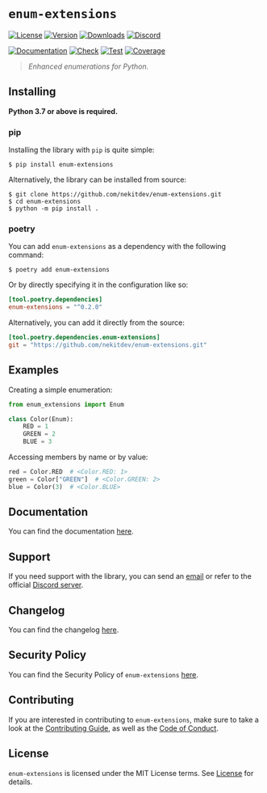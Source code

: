 # `enum-extensions`

[![License][License Badge]][License]
[![Version][Version Badge]][Package]
[![Downloads][Downloads Badge]][Package]
[![Discord][Discord Badge]][Discord]

[![Documentation][Documentation Badge]][Documentation]
[![Check][Check Badge]][Actions]
[![Test][Test Badge]][Actions]
[![Coverage][Coverage Badge]][Coverage]

> *Enhanced enumerations for Python.*

## Installing

**Python 3.7 or above is required.**

### pip

Installing the library with `pip` is quite simple:

```console
$ pip install enum-extensions
```

Alternatively, the library can be installed from source:

```console
$ git clone https://github.com/nekitdev/enum-extensions.git
$ cd enum-extensions
$ python -m pip install .
```

### poetry

You can add `enum-extensions` as a dependency with the following command:

```console
$ poetry add enum-extensions
```

Or by directly specifying it in the configuration like so:

```toml
[tool.poetry.dependencies]
enum-extensions = "^0.2.0"
```

Alternatively, you can add it directly from the source:

```toml
[tool.poetry.dependencies.enum-extensions]
git = "https://github.com/nekitdev/enum-extensions.git"
```

## Examples

Creating a simple enumeration:

```python
from enum_extensions import Enum

class Color(Enum):
    RED = 1
    GREEN = 2
    BLUE = 3
```

Accessing members by name or by value:

```python
red = Color.RED  # <Color.RED: 1>
green = Color["GREEN"]  # <Color.GREEN: 2>
blue = Color(3)  # <Color.BLUE>
```

## Documentation

You can find the documentation [here][Documentation].

## Support

If you need support with the library, you can send an [email][Email]
or refer to the official [Discord server][Discord].

## Changelog

You can find the changelog [here][Changelog].

## Security Policy

You can find the Security Policy of `enum-extensions` [here][Security].

## Contributing

If you are interested in contributing to `enum-extensions`, make sure to take a look at the
[Contributing Guide][Contributing Guide], as well as the [Code of Conduct][Code of Conduct].

## License

`enum-extensions` is licensed under the MIT License terms. See [License][License] for details.

[Email]: mailto:support@nekit.dev

[Discord]: https://nekit.dev/discord

[Actions]: https://github.com/nekitdev/enum-extensions/actions

[Changelog]: https://github.com/nekitdev/enum-extensions/blob/main/CHANGELOG.md
[Code of Conduct]: https://github.com/nekitdev/enum-extensions/blob/main/CODE_OF_CONDUCT.md
[Contributing Guide]: https://github.com/nekitdev/enum-extensions/blob/main/CONTRIBUTING.md
[Security]: https://github.com/nekitdev/enum-extensions/blob/main/SECURITY.md

[License]: https://github.com/nekitdev/enum-extensions/blob/main/LICENSE

[Package]: https://pypi.org/project/enum-extensions
[Coverage]: https://codecov.io/gh/nekitdev/enum-extensions
[Documentation]: https://nekitdev.github.io/enum-extensions

[Discord Badge]: https://img.shields.io/badge/chat-discord-5865f2
[License Badge]: https://img.shields.io/pypi/l/enum-extensions
[Version Badge]: https://img.shields.io/pypi/v/enum-extensions
[Downloads Badge]: https://img.shields.io/pypi/dm/enum-extensions

[Documentation Badge]: https://github.com/nekitdev/enum-extensions/workflows/docs/badge.svg
[Check Badge]: https://github.com/nekitdev/enum-extensions/workflows/check/badge.svg
[Test Badge]: https://github.com/nekitdev/enum-extensions/workflows/test/badge.svg
[Coverage Badge]: https://codecov.io/gh/nekitdev/enum-extensions/branch/main/graph/badge.svg
